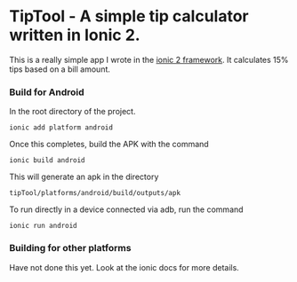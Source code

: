 # TipTool - A simple tip calculator written in Ionic 2.

This is a really simple app I wrote in the [ionic 2 framework](http://ionicframework.com/docs/v2). It calculates 15% tips based on a bill amount.

### Build for Android

In the root directory of the project.

`ionic add platform android`

Once this completes, build the APK with the command

`ionic build android`

This will generate an apk in the directory

`tipTool/platforms/android/build/outputs/apk`

To run directly in a device connected via adb, run the command

`ionic run android`

### Building for other platforms

Have not done this yet. Look at the ionic docs for more details.
